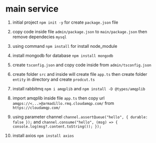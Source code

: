 # main service

1. initial project `npm init -y` for create `package.json` file
2. copy code inside file `admin/package.json` to `main/package.json` then remove dependecies `mysql`
3. using command `npm install` for install node_module
4. install mongodb for database `npm install mongodb`
5. create `tsconfig.json` and copy code inside from `admin/tsconfig.json`
6. create folder `src` and inside will create file `app.ts` then create folder `entity` in directory and create `prodcut.ts`

7. install rabbitmq `npm i amqplib` and `npm install -D @types/amqplib`
8. import amqplib inside file `app.ts` then copy url `amqps://<...>@armadillo.rmq.cloudamqp.com/` from `https://cloudamqp.com/`
9. using parameter channel `channel.assertQueue("hello", { durable: false });` and `channel.consume("hello", (msg) => { console.log(msg?.content.toString()); });`
10. install axios `npm install axios`